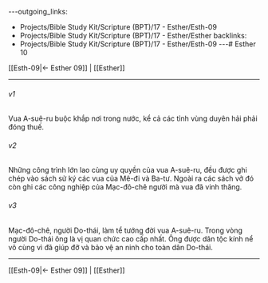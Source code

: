 ---outgoing_links:
  - Projects/Bible Study Kit/Scripture (BPT)/17 - Esther/Esth-09
  - Projects/Bible Study Kit/Scripture (BPT)/17 - Esther/Esther
backlinks:
  - Projects/Bible Study Kit/Scripture (BPT)/17 - Esther/Esth-09
---# Esther 10

[[Esth-09|← Esther 09]] | [[Esther]]
***



###### v1 
Vua A-suê-ru buộc khắp nơi trong nước, kể cả các tỉnh vùng duyên hải phải đóng thuế. 

###### v2 
Những công trình lớn lao cùng uy quyền của vua A-suê-ru, đều được ghi chép vào sách sử ký các vua của Mê-đi và Ba-tư. Ngoài ra các sách vở đó còn ghi các công nghiệp của Mạc-đô-chê người mà vua đã vinh thăng. 

###### v3 
Mạc-đô-chê, người Do-thái, làm tể tướng đời vua A-suê-ru. Trong vòng người Do-thái ông là vị quan chức cao cấp nhất. Ông được dân tộc kính nể vô cùng vì đã giúp đỡ và bảo vệ an ninh cho toàn dân Do-thái.

***
[[Esth-09|← Esther 09]] | [[Esther]]
